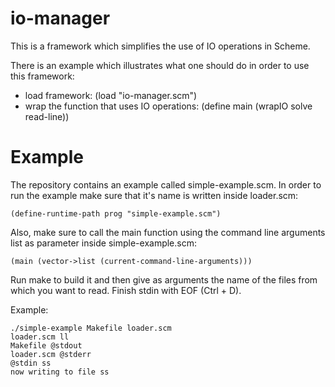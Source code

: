 io-manager
==========

This is a framework which simplifies the use of IO operations in Scheme.

There is an example which illustrates what one should do in order to use this framework:

- load framework: (load "io-manager.scm")
- wrap the function that uses IO operations: (define main (wrapIO solve read-line))


Example
=======

The repository contains an example called simple-example.scm. 
In order to run the example make sure that it's name is written inside loader.scm:

    (define-runtime-path prog "simple-example.scm")    

Also, make sure to call the main function using the command line arguments list as 
parameter inside simple-example.scm: 

    (main (vector->list (current-command-line-arguments)))

Run make to build it and then give as arguments the name of the files from which you want 
to read. Finish stdin with EOF (Ctrl + D).

Example:

    ./simple-example Makefile loader.scm 
    loader.scm ll 
    Makefile @stdout
    loader.scm @stderr
    @stdin ss
    now writing to file ss
